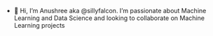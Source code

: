 - 👋 Hi, I’m Anushree aka @sillyfalcon. I’m passionate about Machine Learning and Data Science and looking to collaborate on Machine Learning projects

<!---
sillyfalcon/sillyfalcon is a ✨ special ✨ repository because its `README.md` (this file) appears on your GitHub profile.
You can click the Preview link to take a look at your changes.
--->
